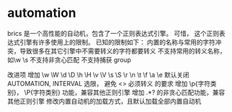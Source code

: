 # automation
brics 是一个高性能的自动机，包含了一个正则表达式引擎。
可惜， 这个正则表达式引擎有许多使用上的限制。
已知的限制如下：
	内置的名称与常用的字符冲突，导致很多在其它引擎中不需要转义的字符都要转义
	不支持常用的转义名称，如\w \s
	不支持非贪心匹配
	不支持捕获 group
	
改进项
      增加 \w \W \d \D \h \H \v \V \s \S \r \n \t \f \a \e
      默认关闭 AUTOMATION, INTERVAL 选限， 避免 <> 必须转义 的要求
      增加 \p{字符类别}， \P{字符类别} 功能，兼容其他正则引擎
      增加 .*? 的非贪心匹配功能，兼容其他正则引擎
      修改内置自动机的加载方式，且默认加载全部内置自动机